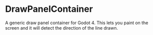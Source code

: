 # DrawPanelContainer

A generic draw panel container for Godot 4. This lets you paint on the screen and it will detect the direction of the line drawn.
